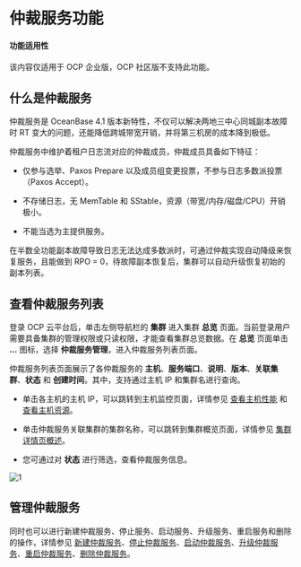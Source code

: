 # 仲裁服务功能

<main id="notice" type='notice'>
<h4>功能适用性</h4>
<p>该内容仅适用于 OCP 企业版，OCP 社区版不支持此功能。</p>
</main>

## 什么是仲裁服务

仲裁服务是 OceanBase 4.1 版本新特性，不仅可以解决两地三中心同城副本故障时 RT 变大的问题，还能降低跨城带宽开销，并将第三机房的成本降到极低。

仲裁服务中维护着租户日志流对应的仲裁成员，仲裁成员具备如下特征：

* 仅参与选举、Paxos Prepare 以及成员组变更投票，不参与日志多数派投票（Paxos Accept）。

* 不存储日志，无 MemTable 和 SStable，资源（带宽/内存/磁盘/CPU）开销极小。

* 不能当选为主提供服务。

在半数全功能副本故障导致日志无法达成多数派时，可通过仲裁实现自动降级来恢复服务，且能做到 RPO = 0，待故障副本恢复后，集群可以自动升级恢复初始的副本列表。

## 查看仲裁服务列表

登录 OCP 云平台后，单击左侧导航栏的 **集群** 进入集群 **总览** 页面。当前登录用户需要具备集群的管理权限或只读权限，才能查看集群总览数据。在 **总览** 页面单击 **...** 图标，选择 **仲裁服务管理**，进入仲裁服务列表页面。

仲裁服务列表页面展示了各仲裁服务的 **主机**、**服务端口**、**说明**、**版本**、**关联集群**、**状态** 和 **创建时间**。其中，支持通过主机 IP 和集群名进行查询。

* 单击各主机的主机 IP，可以跳转到主机监控页面，详情参见 [查看主机性能](../../880.manage-performance-monitoring/100.performance-monitoring-overview/300.view-host-performance.md) 和 [查看主机资源](../../880.manage-performance-monitoring/100.performance-monitoring-overview/700.view-host-resources.md)。

* 单击仲裁服务关联集群的集群名称，可以跳转到集群概览页面，详情参见 [集群详情页概述](../300.manage-a-cluster/200.overview-of-the-cluster-details-page.md)。

* 您可通过对 **状态** 进行筛选，查看仲裁服务信息。

![1](https://obbusiness-private.oss-cn-shanghai.aliyuncs.com/doc/img/ocp/410/%E4%BB%B2%E8%A3%81%E6%9C%8D%E5%8A%A1%E7%AE%A1%E7%90%86.png)

## 管理仲裁服务

同时也可以进行新建仲裁服务、停止服务、启动服务、升级服务、重启服务和删除的操作，详情参见 [新建仲裁服务](../400.manage-arbitration-services/200.creat-arbitration-services.md)、[停止仲裁服务](../400.manage-arbitration-services/300.stop-arbitration-services.md)、[启动仲裁服务](../400.manage-arbitration-services/400.start-arbitration-services.md)、[升级仲裁服务](../400.manage-arbitration-services/500.upgrade-arbitration-services.md)、[重启仲裁服务](../400.manage-arbitration-services/600.restart-arbitration-services.md)、[删除仲裁服务](../400.manage-arbitration-services/700.delete-arbitration-services.md)。
